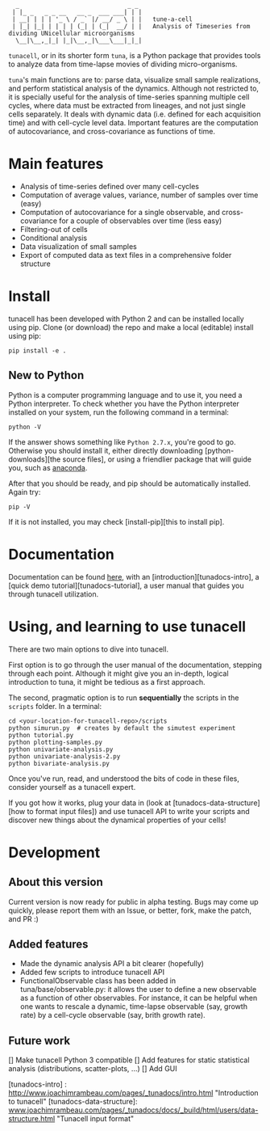       _                              _ _ 
     | |_ _   _ _ __   __ _  ___ ___| | |
     | __| | | | '_ \ / _` |/ __/ _ \ | |   tune-a-cell
     | |_| |_| | | | | (_| | (_|  __/ | |   Analysis of Timeseries from dividing UNicellular microorganisms
      \__|\__,_|_| |_|\__,_|\___\___|_|_|
     

`tunacell`, or in its shorter form `tuna`,
is a Python package that provides tools to analyze data from time-lapse
movies of dividing micro-organisms.

`tuna`'s main functions are to: parse data, visualize small sample realizations,
and perform statistical analysis of the dynamics. Although not restricted to, it
is specially useful for the analysis of time-series spanning multiple cell
cycles, where data must be extracted from lineages, and not just single cells
separately. It deals with dynamic data (i.e. defined for each acquisition time)
and with cell-cycle level data. Important features are the computation of
autocovariance, and cross-covariance as functions of time.

# Main features

* Analysis of time-series defined over many cell-cycles
* Computation of average values, variance, number of samples over time (easy)
* Computation of autocovariance for a single observable, and cross-covariance
  for a couple of observables over time (less easy)
* Filtering-out of cells
* Conditional analysis
* Data visualization of small samples
* Export of computed data as text files in a comprehensive folder structure

# Install

tunacell has been developed with Python 2 and can be installed locally using pip.
Clone (or download) the repo and make a local (editable) install using pip:

    pip install -e .

## New to Python

Python is a computer programming language and to use it, you need a Python
interpreter. To check whether you have the Python interpreter installed
on your system, run the following command in a terminal:

    python -V

If the answer shows something like ``Python 2.7.x``, you're good to go.
Otherwise you should install it, either directly downloading
[python-downloads][the source files],
or using a friendlier package that will guide you,
such as [anaconda][anaconda].

After that you should be ready, and pip should be automatically installed. Again
try:

    pip -V

If it is not installed, you may check [install-pip][this to install pip].

[install-pip]: https://pip.pypa.io/en/stable/installing/ "Install pip"
[anaconda]: https://docs.continuum.io/ "Anaconda"

# Documentation

Documentation can be found [here][tunadocs], with an [introduction][tunadocs-intro],
a [quick demo tutorial][tunadocs-tutorial], a user manual that guides you
through tunacell utilization.

# Using, and learning to use tunacell

There are two main options to dive into tunacell.

First option is to go through the user manual of the documentation, stepping
through each point. Although it might give you an in-depth, logical introduction
to tuna, it might be tedious as a first approach.

The second, pragmatic option is to run **sequentially** the scripts in the ``scripts``
folder. In a terminal:

    cd <your-location-for-tunacell-repo>/scripts
    python simurun.py  # creates by default the simutest experiment
    python tutorial.py
    python plotting-samples.py
    python univariate-analysis.py
    python univariate-analysis-2.py
    python bivariate-analysis.py

Once you've run, read, and understood the bits of code in these files, consider
yourself as a tunacell expert.

If you got how it works, plug your data in
(look at [tunadocs-data-structure][how to format input files])
and use tunacell API to write your
scripts and discover new things about the dynamical properties of your cells!

# Development

## About this version

Current version is now ready for public in alpha testing. 
Bugs may come up quickly,
please report them with an Issue, or better, fork, make the patch, and PR :)

## Added features

* Made the dynamic analysis API a bit clearer (hopefully)
* Added few scripts to introduce tunacell API
* FunctionalObservable class has been added in tuna/base/observable.py: 
  it allows the user to define a new observable as a function of other
  observables. For instance, it can be helpful when one wants to rescale a
  dynamic, time-lapse observable (say, growth rate) by a cell-cycle observable
  (say, brith growth rate).

## Future work

[] Make tunacell Python 3 compatible
[] Add features for static statistical analysis (distributions, scatter-plots, ...)
[] Add GUI

[tunadocs]: http://www.joachimrambeau.com/pages/_tunadocs/index.html "Tunacell documentation"
[tunadocs-intro] : http://www.joachimrambeau.com/pages/_tunadocs/intro.html "Introduction to tunacell"
[tunadocs-data-structure]: www.joachimrambeau.com/pages/_tunadocs/docs/_build/html/users/data-structure.html "Tunacell input format"

